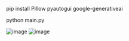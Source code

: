 pip install Pillow pyautogui google-generativeai

python main.py

![image](https://github.com/user-attachments/assets/393e256e-4eac-40db-8d7c-5bf4c385d5c3)
![image](https://github.com/user-attachments/assets/6b3b69a3-01f7-4467-b679-11c47e3ece5c)

